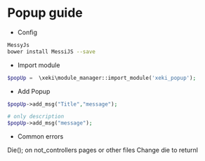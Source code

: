 # Popup guide

+ Config
```bash
MessyJs
bower install MessiJS --save
```

+ Import module
```php
$popUp =  \xeki\module_manager::import_module('xeki_popup');

```

+ Add Popup

```php
$popUp->add_msg("Title","message");

# only description
$popUp->add_msg("message");
```
+ Common errors

Die(); on not_controllers pages or other files
Change die to returnl

